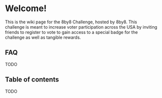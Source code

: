 # Welcome!
This is the wiki page for the 8by8 Challenge, hosted by 8by8. This challenge is meant to increase voter participation across the USA by inviting friends to register to vote to gain access to a special badge for the challenge as well as tangible rewards.

## FAQ
TODO
## Table of contents
TODO





<!--stackedit_data:
eyJoaXN0b3J5IjpbMTU0NTY4NDExOSwtMTM5NzY4MTg2MV19
-->